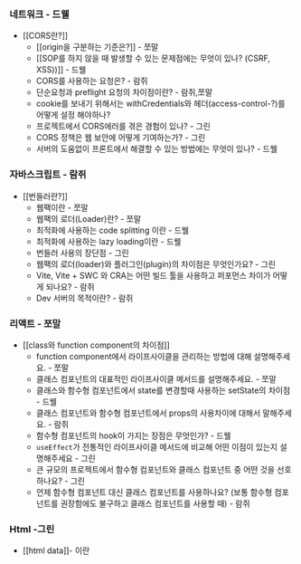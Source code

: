 ### 네트워크 - 드웰
- [[CORS란?]]
    - [[origin을 구분하는 기준은?]] - 쪼말
    - [[SOP를 하지 않을 때 발생할 수 있는 문제점에는 무엇이 있나? (CSRF, XSS))]] - 드웰
    - CORS를 사용하는 요청은? - 람쥐
    - 단순요청과 preflight 요청의 차이점이란? - 람쥐,쪼말
    - cookie를 보내기 위해서는 withCredentials와 헤더(access-control-?)를 어떻게 설정 해야하나?
    - 프로젝트에서 CORS에러를 겪은 경험이 있나? - 그린
    - CORS 정책은 웹 보안에 어떻게 기여하는가? - 그린
    - 서버의 도움없이 프론트에서 해결할 수 있는 방법에는 무엇이 있나? - 드웰

### 자바스크립트 - 람쥐
- [[번들러란?]]
    - 웹팩이란 - 쪼말
    - 웹팩의 로더(Loader)란? - 쪼말
    - 최적화에 사용하는 code splitting 이란 - 드웰
    - 최적화에 사용하는 lazy loading이란 - 드웰
    - 번들러 사용의 장단점 - 그린
    - 웹팩의 로더(loader)와 플러그인(plugin)의 차이점은 무엇인가요? - 그린
    - Vite, Vite + SWC 와 CRA는 어떤 빌드 툴을 사용하고 퍼포먼스 차이가 어떻게 되나요? - 람쥐
    - Dev 서버의 목적이란? - 람쥐

### 리액트 - 쪼말
- [[class와 function component의 차이점]]
    - function component에서 라이프사이클을 관리하는 방법에 대해 설명해주세요. - 쪼말
    - 클래스 컴포넌트의 대표적인 라이프사이클 메서드를 설명해주세요. - 쪼말
    - 클래스와 함수형 컴포넌트에서 state를 변경할때 사용하는 setState의 차이점 - 드웰
    - 클래스 컴포넌트와 함수형 컴포넌트에서 props의 사용차이에 대해서 말해주세요. - 람쥐
    - 함수형 컴포넌트의 hook이 가지는 장점은 무엇인가? - 드웰
    - `useEffect`가 전통적인 라이프사이클 메서드에 비교해 어떤 이점이 있는지 설명해주세요 - 그린
    - 큰 규모의 프로젝트에서 함수형 컴포넌트와 클래스 컴포넌트 중 어떤 것을 선호하나요? - 그린
    - 언제 함수형 컴포넌트 대신 클래스 컴포넌트를 사용하나요? (보통 함수형 컴포넌트를 권장함에도 불구하고 클래스 컴포넌트를 사용할 때) - 람쥐

### Html -그린

- [[html data]]- 이란